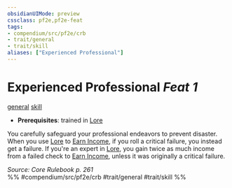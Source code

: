 ```yaml
---
obsidianUIMode: preview
cssclass: pf2e,pf2e-feat
tags:
- compendium/src/pf2e/crb
- trait/general
- trait/skill
aliases: ["Experienced Professional"]
---
```

# Experienced Professional  *Feat 1*  
[general](general.md "General Feat Trait")  [skill](skill.md "Skill Feat Trait")  

- **Prerequisites**: trained in [Lore](skills.md#Lore)

You carefully safeguard your professional endeavors to prevent disaster. When you use [Lore](skills.md#Lore) to [Earn Income](earn-income.md), if you roll a critical failure, you instead get a failure. If you're an expert in [Lore](skills.md#Lore), you gain twice as much income from a failed check to [Earn Income](earn-income.md), unless it was originally a critical failure.

*Source: Core Rulebook p. 261*  
%% #compendium/src/pf2e/crb #trait/general #trait/skill %%